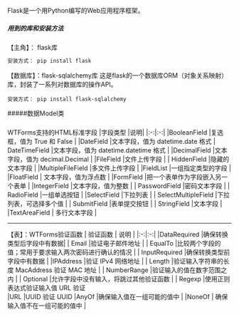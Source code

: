 Flask是一个用Python编写的Web应用程序框架。 
##### 用到的库和安装方法
【主角】： flask库
```python
安装方式： pip install flask 
```
【数据库】：flask-sqlalchemy库
这是flask的一个数据库ORM（对象关系映射）库，封装了一系列对数据库的操作API。
```
安装方式： pip install flask-sqlalchemy 
```
#####数据Model类

#####
#####
#####
#####
#####
#####
#####

WTForms支持的HTML标准字段
|字段类型 |说明|
|:-:|:-:|
 |BooleanField |复选框，值为  True  和  False  |
 |DateField  |文本字段，值为  datetime.date  格式
 | DateTimeField  |文本字段，值为  datetime.datetime  格式  |
 |DecimalField  |文本字段，值为  decimal.Decimal  |
 |FileField  |文件上传字段 |
 | HiddenField  |隐藏的文本字段 |
 |MultipleFileField  |多文件上传字段 |
 |FieldList  |一组指定类型的字段 |
  |FloatField | 文本字段，值为浮点数 |
 |FormField  |把一个表单作为字段嵌入另一个表单 |
 |IntegerField  |文本字段，值为整数 |
 | PasswordField  |密码文本字段 |
 | RadioField  |一组单选按钮 |
  |SelectField  |下拉列表 |
 | SelectMultipleField  |下拉列表，可选择多个值 |
 | SubmitField  |表单提交按钮 |
 | StringField  |文本字段 |
  |TextAreaField | 多行文本字段 |

---
【表】：WTForms验证函数
 | 验证函数  | 说明 | 
|:-:|:-:|
 |DataRequired |确保转换类型后字段中有数据|
 | Email  |验证电子邮件地址 |
 | EqualTo  |比较两个字段的值；常用于要求输入两次密码进行确认的情况 |
 | InputRequired  |确保转换类型前字段中有数据   |
|IPAddress  |验证 IPv4 网络地址  |
 | Length  |验证输入字符串的长度 MacAddress 验证 MAC 地址 | 
 | NumberRange  |验证输入的值在数字范围之内  |
 | Optional  |允许字段中没有输入，将跳过其他验证函数 |
 | Regexp  |使用正则表达式验证输入值 URL 验证   
|URL  |UUID 验证 UUID
  |AnyOf  |确保输入值在一组可能的值中 |
  |NoneOf | 确保输入值不在一组可能的值中 |
